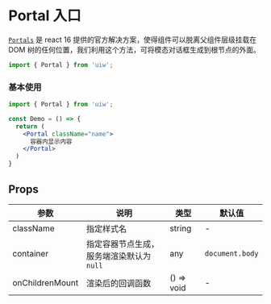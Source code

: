 Portal 入口
===

[`Portals`](https://reactjs.org/docs/portals.html#event-bubbling-through-portals) 是 react 16 提供的官方解决方案，使得组件可以脱离父组件层级挂载在 DOM 树的任何位置，我们利用这个方法，可将模态对话框生成到根节点的外面。 


```jsx
import { Portal } from 'uiw';
```

### 基本使用

```jsx
import { Portal } from 'uiw';

const Demo = () => {
  return (
    <Portal className="name">
      容器内显示内容
    </Portal>
  )
}
```

## Props

| 参数 | 说明 | 类型 | 默认值 |
|--------- |-------- |--------- |-------- |
| className | 指定样式名 | string | - |
| container | 指定容器节点生成，服务端渲染默认为 `null` | any | `document.body` |
| onChildrenMount | 渲染后的回调函数 | () => void | - |